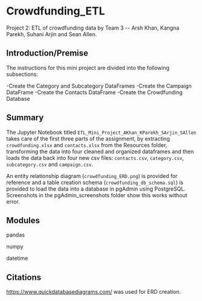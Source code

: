 # Crowdfunding_ETL
Project 2: ETL of crowdfunding data by Team 3 -- Arsh Khan, Kangna Parekh, Suhani Arjin and Sean Allen.

## Introduction/Premise

The instructions for this mini project are divided into the following subsections:

-Create the Category and Subcategory DataFrames
-Create the Campaign DataFrame
-Create the Contacts DataFrame
-Create the Crowdfunding Database

## Summary

The Jupyter Notebook titled `ETL_Mini_Project_AKhan_KParekh_SArjin_SAllen` takes care of the first three parts of the assignment, by extracting `crowdfunding.xlsx` and `contacts.xlsx` from the Resources folder, transforming the data into four cleaned and organized dataframes and then loads the data back into four new csv files: `contacts.csv`, `category.csv`, `subcategory.csv` and `campaign.csv`.

An entity relationship diagram (`crowdfunding_ERD.png`) is provided for reference and a table creation schema (`crowdfunding_db_schema.sql`) is provided to load the data into a database in pgAdmin using PostgreSQL.
Screenshots in the pgAdmin_screenshots folder show this works without error.

## Modules

pandas

numpy

datetime

## Citations

https://www.quickdatabasediagrams.com/ was used for ERD creation. 